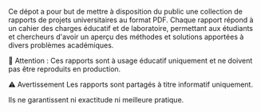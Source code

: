 Ce dépot a pour but de mettre à disposition du public une collection de rapports de projets universitaires au format PDF. Chaque rapport répond à un cahier des charges éducatif et de laboratoire, permettant aux étudiants et chercheurs d'avoir un aperçu des méthodes et solutions apportées à divers problèmes académiques.

🚨 Attention : Ces rapports sont à usage éducatif uniquement et ne doivent pas être reproduits en production.

⚠️ Avertissement
Les rapports sont partagés à titre informatif uniquement.

Ils ne garantissent ni exactitude ni meilleure pratique.
